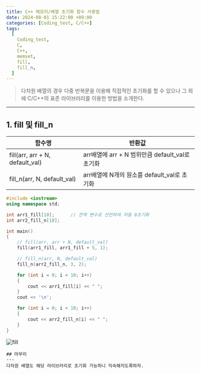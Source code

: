```yaml
---
title: C++ 메모리/배열 초기화 함수 사용법
date: 2024-08-01 15:22:00 +09:00
categories: [Coding_test, C/C++]
tags:
  [
    Coding_test,
    C,
    C++,
	memset,
    fill,
    fill_n,
  ]
---
```


> 다차원 배열의 경우 다중 반복문을 이용해 직접적인 초기화를 할 수 있으나
> 그 외에 C/C++의 표준 라이브러리를 이용한 방법을 소개한다.

---

## 1. fill 및 fill_n

|함수명|반환값| 
|---|---|
|fill(arr, arr + N, default_val) |arr배열에 arr + N 범위만큼 default_val로 초기화 |
|fill_n(arr, N, default_val)     |arr배열에 N개의 원소를 default_val로 초기화     |

```cpp
#include <iostream>
using namespace std;

int arr1_fill[10];		// 전역 변수로 선언하여 자동 0초기화
int arr2_fill_n[10];

int main()
{
	// fill(arr, arr + N, default_val)
	fill(arr1_fill, arr1_fill + 5, 1);

	// fill_n(arr, N, default_val)
	fill_n(arr2_fill_n, 3, 2);

	for (int i = 0; i < 10; i++)
	{
		cout << arr1_fill[i] << " ";
	}
	cout << '\n';

	for (int i = 0; i < 10; i++)
	{
		cout << arr2_fill_n[i] << " ";
	}
}
```
![fill](https://github.com/user-attachments/assets/7be04633-16d3-4c1a-8eea-ca5e756ad543)
```
## 마무리
---
다차원 배열도 해당 라이브러리로 초기화 가능하니 익숙해지도록하자.